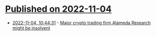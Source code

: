 # [Published on 2022-11-04](index.md)

* [2022-11-04, 10:44:31](https://news.ycombinator.com/item?id=33464494) - [Major crypto trading firm Alameda Research might be insolvent](https://dirtybubblemedia.substack.com/p/is-alameda-research-insolvent)

